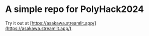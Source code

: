 # A simple repo for PolyHack2024
Try it out at [https://asakawa.streamlit.app/](https://asakawa.streamlit.app/).
